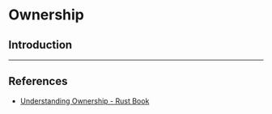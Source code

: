 # Ownership

## Introduction

---

## References

* [Understanding Ownership - Rust Book](https://doc.rust-lang.org/book/ch04-00-understanding-ownership.html)